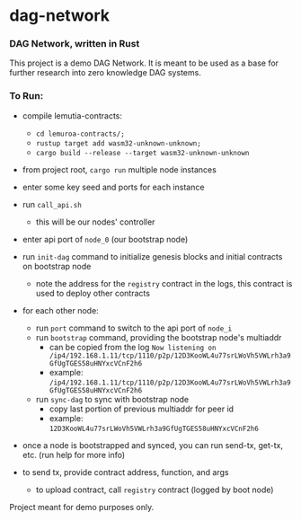 # dag-network
### DAG Network, written in Rust

This project is a demo DAG Network. It is meant to be used as a base for further research into zero knowledge DAG systems. 

### To Run:
- compile lemutia-contracts:
  - `cd lemuroa-contracts/;`
  - `rustup target add wasm32-unknown-unknown;`
  - `cargo build --release --target wasm32-unknown-unknown` 

- from project root, `cargo run` multiple node instances
- enter some key seed and ports for each instance
- run `call_api.sh`
  - this will be our nodes' controller
- enter api port of `node_0` (our bootstrap node)
- run `init-dag` command to initialize genesis blocks and initial contracts on bootstrap node
  - note the address for the `registry` contract in the logs, this contract is used to deploy other contracts
- for each other node:
  - run `port` command to switch to the api port of `node_i`
  - run `bootstrap` command, providing the bootstrap node's multiaddr
    - can be copied from the log `Now listening on /ip4/192.168.1.11/tcp/1110/p2p/12D3KooWL4u77srLWoVh5VWLrh3a9GfUgTGES58uHNYxcVCnF2h6`
    - example: `/ip4/192.168.1.11/tcp/1110/p2p/12D3KooWL4u77srLWoVh5VWLrh3a9GfUgTGES58uHNYxcVCnF2h6`
  - run `sync-dag` to sync with bootstrap node
    - copy last portion of previous multiaddr for peer id 
    - example: `12D3KooWL4u77srLWoVh5VWLrh3a9GfUgTGES58uHNYxcVCnF2h6`

- once a node is bootstrapped and synced, you can run send-tx, get-tx, etc. (run help for more info)
- to send tx, provide contract address, function, and args
  - to upload contract, call `registry` contract (logged by boot node)

Project meant for demo purposes only.
